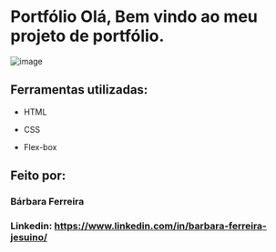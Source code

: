 # Portfólio Olá, Bem vindo ao meu projeto de portfólio.

![image](https://github.com/BarbaraFe/portfolio/assets/51344480/3dc1cbf0-0af0-493d-bec4-c48e2af2ef8a)

## Ferramentas utilizadas:

* HTML

* CSS

* Flex-box

## Feito por:

### Bárbara Ferreira

### Linkedin: https://www.linkedin.com/in/barbara-ferreira-jesuino/

```
